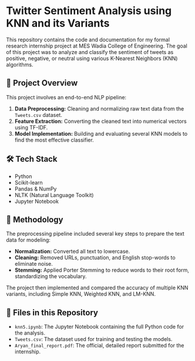 # Twitter Sentiment Analysis using KNN and its Variants

This repository contains the code and documentation for my formal research internship project at MES Wadia College of Engineering. The goal of this project was to analyze and classify the sentiment of tweets as positive, negative, or neutral using various K-Nearest Neighbors (KNN) algorithms.

## 📖 Project Overview
This project involves an end-to-end NLP pipeline:
1.  **Data Preprocessing:** Cleaning and normalizing raw text data from the `Tweets.csv` dataset.
2.  **Feature Extraction:** Converting the cleaned text into numerical vectors using TF-IDF.
3.  **Model Implementation:** Building and evaluating several KNN models to find the most effective classifier.

## 🛠️ Tech Stack
- Python
- Scikit-learn
- Pandas & NumPy
- NLTK (Natural Language Toolkit)
- Jupyter Notebook

## 🔬 Methodology
The preprocessing pipeline included several key steps to prepare the text data for modeling:
- **Normalization:** Converted all text to lowercase.
- **Cleaning:** Removed URLs, punctuation, and English stop-words to eliminate noise.
- **Stemming:** Applied Porter Stemming to reduce words to their root form, standardizing the vocabulary.

The project then implemented and compared the accuracy of multiple KNN variants, including Simple KNN, Weighted KNN, and LM-KNN.

## 📂 Files in this Repository
- `knn5.ipynb`: The Jupyter Notebook containing the full Python code for the analysis.
- `Tweets.csv`: The dataset used for training and testing the models.
- `Aryan_final_report.pdf`: The official, detailed report submitted for the internship.
